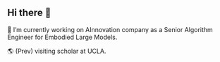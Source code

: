 ## Hi there 👋

🧐 I’m currently working on AInnovation company as a Senior Algorithm Engineer for Embodied Large Models.

🌎 (Prev) visiting scholar at UCLA.

<!--
**pinecypressfxd/pinecypressfxd** is a ✨ _special_ ✨ repository because its `README.md` (this file) appears on your GitHub profile.

Here are some ideas to get you started:

- 🔭 I’m currently working on AInnovation company.
- 🌱 I’m currently learning ...
- 👯 I’m looking to collaborate on ...
- 🤔 I’m looking for help with ...
- 💬 Ask me about ...
- 📫 How to reach me: ...
- 😄 Pronouns: ...
- ⚡ Fun fact: ...
-->
